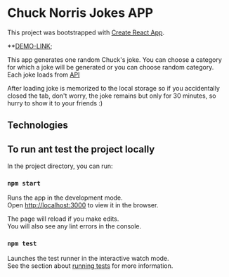 # Chuck Norris Jokes APP

This project was bootstrapped with [Create React App](https://github.com/facebook/create-react-app).

**[DEMO-LINK](https://masha-girya.github.io/chuck-norris-jokes);

This app generates one random Chuck's joke. You can choose a category for which a joke will be generated or you can choose random category.
Each joke loads from [API](https://api.chucknorris.io/#!)

After loading joke is memorized to the local storage so if you accidentally closed the tab, don't worry, the joke remains but only for 30 minutes, so hurry to show it to your friends :)

## Technologies

## To run ant test the project locally

In the project directory, you can run:

### `npm start`

Runs the app in the development mode.\
Open [http://localhost:3000](http://localhost:3000) to view it in the browser.

The page will reload if you make edits.\
You will also see any lint errors in the console.

### `npm test`

Launches the test runner in the interactive watch mode.\
See the section about [running tests](https://facebook.github.io/create-react-app/docs/running-tests) for more information.
